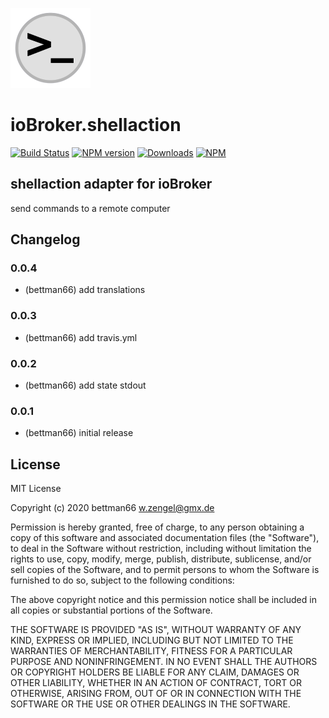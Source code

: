 ![Logo](admin/shellaction.png)
# ioBroker.shellaction

[![Build Status](https://travis-ci.org/Bettman66/ioBroker.shellaction.svg?branch=master)](https://travis-ci.org/Bettman66/ioBroker.shellaction)
[![NPM version](http://img.shields.io/npm/v/iobroker.shellaction.svg)](https://www.npmjs.com/package/iobroker.shellaction)
[![Downloads](https://img.shields.io/npm/dm/iobroker.shellaction.svg)](https://www.npmjs.com/package/iobroker.shellaction)
[![NPM](https://nodei.co/npm/iobroker.shellaction.png?downloads=true)](https://nodei.co/npm/iobroker.shellaction/)

## shellaction adapter for ioBroker

send commands to a remote computer

## Changelog

### 0.0.4
* (bettman66) add translations

### 0.0.3
* (bettman66) add travis.yml

### 0.0.2
* (bettman66) add state stdout

### 0.0.1
* (bettman66) initial release

## License
MIT License

Copyright (c) 2020 bettman66 <w.zengel@gmx.de>

Permission is hereby granted, free of charge, to any person obtaining a copy
of this software and associated documentation files (the "Software"), to deal
in the Software without restriction, including without limitation the rights
to use, copy, modify, merge, publish, distribute, sublicense, and/or sell
copies of the Software, and to permit persons to whom the Software is
furnished to do so, subject to the following conditions:

The above copyright notice and this permission notice shall be included in all
copies or substantial portions of the Software.

THE SOFTWARE IS PROVIDED "AS IS", WITHOUT WARRANTY OF ANY KIND, EXPRESS OR
IMPLIED, INCLUDING BUT NOT LIMITED TO THE WARRANTIES OF MERCHANTABILITY,
FITNESS FOR A PARTICULAR PURPOSE AND NONINFRINGEMENT. IN NO EVENT SHALL THE
AUTHORS OR COPYRIGHT HOLDERS BE LIABLE FOR ANY CLAIM, DAMAGES OR OTHER
LIABILITY, WHETHER IN AN ACTION OF CONTRACT, TORT OR OTHERWISE, ARISING FROM,
OUT OF OR IN CONNECTION WITH THE SOFTWARE OR THE USE OR OTHER DEALINGS IN THE
SOFTWARE.